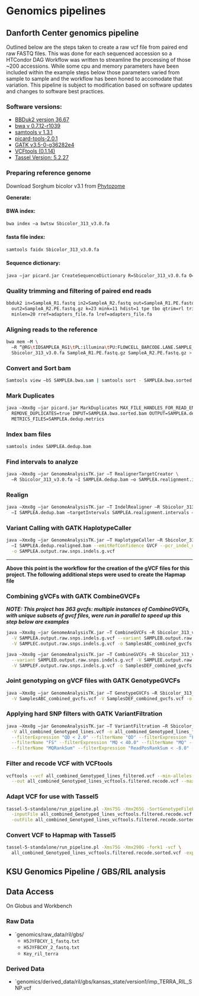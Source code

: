 # Genomics pipelines

## Danforth Center genomics pipeline

Outlined below are the steps taken to create a raw vcf file from paired end raw FASTQ files. This was done for each sequenced accession so a HTCondor DAG Workflow was written to streamline the processing of those ~200 accessions. While some cpu and memory parameters have been included within the example steps below those parameters varied from sample to sample and the workflow has been honed to accomodate that variation. This pipeline is subject to modification based on software updates and changes to software best practices.

### Software versions:

* [BBDuk2 version 36.67](https://jgi.doe.gov/data-and-tools/bbtools/bb-tools-user-guide/bbduk-guide/)
* [bwa v 0.7.12-r1039](http://bio-bwa.sourceforge.net)
* [samtools v 1.3.1](http://samtools.sourceforge.net)
* [picard-tools-2.0.1](https://broadinstitute.github.io/picard)
* [GATK v3.5-0-g36282e4](https://software.broadinstitute.org/gatk)
* [VCFtools (0.1.14)](https://vcftools.github.io)
* [Tassel Version: 5.2.27](https://bitbucket.org/tasseladmin/tassel-5-source/wiki/Home)


### Preparing reference genome

Download Sorghum bicolor v3.1 from [Phytozome](https://phytozome.jgi.doe.gov/pz/portal.html#!info?alias=Org_Sbicolor)

**Generate:**

#### BWA index:

```sh
bwa index –a bwtsw Sbicolor_313_v3.0.fa
```

#### fasta file index:

```sh
samtools faidx Sbicolor_313_v3.0.fa
```

#### Sequence dictionary:

```sh
java –jar picard.jar CreateSequenceDictionary R=Sbicolor_313_v3.0.fa O=Sbicolor_313_v3.0.dict
```

### Quality trimming and filtering of paired end reads

```sh
bbduk2 in=SampleA_R1.fastq in2=SampleA_R2.fastq out=SampleA_R1.PE.fastq.gz \
  out2=SampleA_R2.PE.fastq.gz k=23 mink=11 hdist=1 tpe tbo qtrim=rl trimq=20 \
  minlen=20 rref=adapters_file.fa lref=adapters_file.fa
```

### Aligning reads to the reference

```sh
bwa mem –M \
  –R “@RG\tIDSAMPLEA_RG1\tPL:illumina\tPU:FLOWCELL_BARCODE.LANE.SAMPLE_BARCODE_RG_UNIT\tLB:libraryprep-lib1\tSM:SAMPLEA” \
  Sbicolor_313_v3.0.fa SampleA_R1.PE.fastq.gz SampleA_R2.PE.fastq.gz > SAMPLEA.bwa.sam
```

### Convert and Sort bam

```sh
Samtools view –bS SAMPLEA.bwa.sam | samtools sort - SAMPLEA.bwa.sorted
```

### Mark Duplicates

```sh
java –Xmx8g –jar picard.jar MarkDuplicates MAX_FILE_HANDLES_FOR_READ_ENDS_MAP=1000 \
  REMOVE_DUPLICATES=true INPUT=SAMPLEA.bwa.sorted.bam OUTPUT=SAMPLEA.dedup.bam \
  METRICS_FILES=SAMPLEA.dedup.metrics
```

### Index bam files

```sh
samtools index SAMPLEA.dedup.bam
```

### Find intervals to analyze

```sh
java –Xmx8g –jar GenomeAnalysisTK.jar –T RealignerTargetCreator \
  –R Sbicolor_313_v3.0.fa –I SAMPLEA.dedup.bam –o SAMPLEA.realignment.intervals
```

### Realign

```sh
java –Xmx8g –jar GenomeAnalysisTK.jar –T IndelRealigner –R Sbicolor_313_v3.0.fa \
  –I SAMPLEA.dedup.bam –targetIntervals SAMPLEA.realignment.intervals –o SAMPLEA.dedup.realigned.bam
```

### Variant Calling with GATK HaplotypeCaller

```sh
java –Xmx8g –jar GenomeAnalysisTK.jar –T HaplotypeCaller –R Sbicolor_313_v3.0.fa \
  –I SAMPLEA.dedup.realigned.bam --emitRefConfidence GVCF --pcr_indel_model NONE \
  -o SAMPLEA.output.raw.snps.indels.g.vcf
```

--- 

**Above this point is the workflow for the creation of the gVCF files for this project.  The following additional steps were used to create the Hapmap file**

### Combining gVCFs with GATK CombineGVCFs

_**NOTE: This project has 363 gvcfs: multiple instances of CombineGVCFs, with unique subsets of gvcf files, were run in parallel to speed up this step below are examples**_

```sh
java –Xmx8g –jar GenomeAnalysisTK.jar –T CombineGVCFs –R Sbicolor_313_v3.0.fa \
  -V SAMPLEA.output.raw.snps.indels.g.vcf --variant SAMPLEB.output.raw.snps.indels.g.vcf\
  -V SAMPLEC.output.raw.snps.indels.g.vcf -o SamplesABC_combined_gvcfs.vcf

java –Xmx8g –jar GenomeAnalysisTK.jar –T CombineGVCFs –R Sbicolor_313_v3.0.fa \
  --variant SAMPLED.output.raw.snps.indels.g.vcf -V SAMPLEE.output.raw.snps.indels.g.vcf \
  -V SAMPLEF.output.raw.snps.indels.g.vcf -o SamplesDEF_combined_gvcfs.vcf
```

### Joint genotyping on gVCF files with GATK GenotypeGVCFs

```sh
java –Xmx8g –jar GenomeAnalysisTK.jar –T GenotypeGVCFs –R Sbicolor_313_v3.0.fa \
  -V SamplesABC_combined_gvcfs.vcf -V SamplesDEF_combined_gvcfs.vcf -o all_combined_Genotyped_lines.vcf
```

### Applying hard SNP filters with GATK VariantFiltration

```sh
java –Xmx8g –jar GenomeAnalysisTK.jar –T VariantFiltration –R Sbicolor_313_v3.0.fa \
  -V all_combined_Genotyped_lines.vcf -o all_combined_Genotyped_lines_filtered.vcf \
  --filterExpression "QD < 2.0" --filterName "QD" --filterExpression "FS > 60.0" \
  --filterName "FS" --filterExpression "MQ < 40.0" --filterName "MQ" --filterExpression "MQRankSum < -12.5" \
  --filterName "MQRankSum" --filterExpression "ReadPosRankSum < -8.0" --filterName "ReadPosRankSum"
```

### Filter and recode VCF with VCFtools

```sh
vcftools --vcf all_combined_Genotyped_lines_filtered.vcf --min-alleles 2 --max-alleles 2 \
  --out all_combined_Genotyped_lines_vcftools.filtered.recode.vcf --max-missing 0.2 --recode
```

### Adapt VCF for use with Tassel5

```sh
tassel-5-standalone/run_pipeline.pl -Xms75G -Xmx265G -SortGenotypeFilePlugin \
  -inputFile all_combined_Genotyped_lines_vcftools.filtered.recode.vcf \
  -outFile all_combined_Genotyped_lines_vcftools.filtered.recode.sorted.vcf -fileType VCF
```

### Convert VCF to Hapmap with Tassel5

```sh
tassel-5-standalone/run_pipeline.pl -Xms75G -Xmx290G -fork1 -vcf \
  all_combined_Genotyped_lines_vcftools.filtered.recode.sorted.vcf -export -exportType Hapmap -runfork1
```

## KSU Genomics Pipeline / GBS/RIL analysis 

## Data Access

On Globus and Workbench

### Raw Data 

* `genomics/raw_data/ril/gbs/
   * `H5JYFBCXY_1_fastq.txt`
   * `H5JYFBCXY_2_fastq.txt`
   * `Key_ril_terra`

### Derived Data 

* `genomics/derived_data/ril/gbs/kansas_state/version1/imp_TERRA_RIL_SNP.vcf
